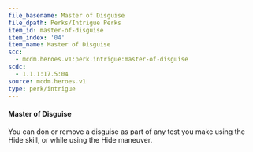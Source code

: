 ```yaml
---
file_basename: Master of Disguise
file_dpath: Perks/Intrigue Perks
item_id: master-of-disguise
item_index: '04'
item_name: Master of Disguise
scc:
  - mcdm.heroes.v1:perk.intrigue:master-of-disguise
scdc:
  - 1.1.1:17.5:04
source: mcdm.heroes.v1
type: perk/intrigue
---
```


#### Master of Disguise

You can don or remove a disguise as part of any test you make using the Hide skill, or while using the Hide maneuver.
